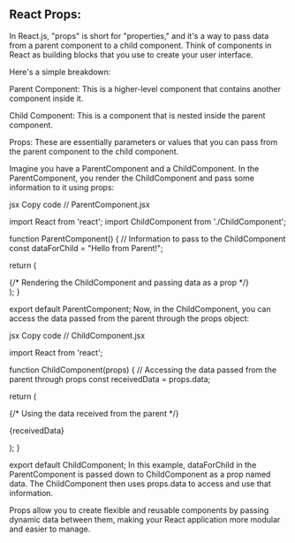## React Props: ##

In React.js, "props" is short for "properties," and it's a way to pass data from a parent component to a child component. Think of components in React as building blocks that you use to create your user interface.

Here's a simple breakdown:

Parent Component: This is a higher-level component that contains another component inside it.

Child Component: This is a component that is nested inside the parent component.

Props: These are essentially parameters or values that you can pass from the parent component to the child component.

Imagine you have a ParentComponent and a ChildComponent. In the ParentComponent, you render the ChildComponent and pass some information to it using props:

jsx
Copy code
// ParentComponent.jsx

import React from 'react';
import ChildComponent from './ChildComponent';

function ParentComponent() {
  // Information to pass to the ChildComponent
  const dataForChild = "Hello from Parent!";

  return (
    <div>
      {/* Rendering the ChildComponent and passing data as a prop */}
      <ChildComponent data={dataForChild} />
    </div>
  );
}

export default ParentComponent;
Now, in the ChildComponent, you can access the data passed from the parent through the props object:

jsx
Copy code
// ChildComponent.jsx

import React from 'react';

function ChildComponent(props) {
  // Accessing the data passed from the parent through props
  const receivedData = props.data;

  return (
    <div>
      {/* Using the data received from the parent */}
      <p>{receivedData}</p>
    </div>
  );
}

export default ChildComponent;
In this example, dataForChild in the ParentComponent is passed down to ChildComponent as a prop named data. The ChildComponent then uses props.data to access and use that information.

Props allow you to create flexible and reusable components by passing dynamic data between them, making your React application more modular and easier to manage.